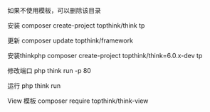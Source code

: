 如果不使用模板，可以删除该目录

安装
composer create-project topthink/think tp

更新
composer update topthink/framework

安装thinkphp
composer create-project topthink/think=6.0.x-dev tp

修改端口
php think run -p 80

运行
php think run

View 模板
composer require topthink/think-view